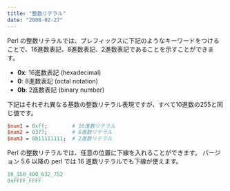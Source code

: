 ```yaml
---
title: "整数リテラル"
date: "2008-02-27"
---
```


Perl の整数リテラルでは、プレフィックスに下記のようなキーワードをつけることで、16進数表記、8進数表記、2進数表記であることを示すことができます。

- <b>0x</b>: 16進数表記 (hexadecimal)
- <b>0</b>: 8進数表記 (octal notation)
- <b>0b</b>: 2進数表記 (binary number)

下記はそれぞれ異なる基数の整数リテラル表現ですが、すべて10進数の255と同じ値です。

```perl
$num1 = 0xff;        # 16進数リテラル
$num2 = 0377;        # 8進数リテラル
$num3 = 0b11111111;  # 2進数リテラル
```

Perl の整数リテラルでは、任意の位置に下線を入れることができます。
バージョン 5.6 以降の perl では 16 進数リテラルでも下線が使えます。

```perl
10_350_400_632_752
0xFFFF_FFFF
```

